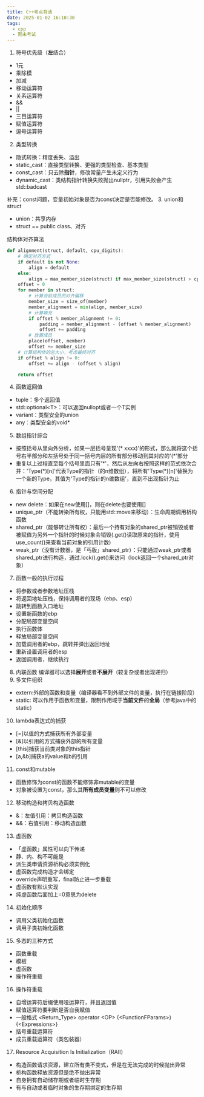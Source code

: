 ```yaml
---
title: C++考点背诵
date: 2025-01-02 16:10:30
tags:
  - cpp
  - 期末考试
---
```

1. 符号优先级（**左**结合）
- 1元
- 乘除模
- 加减
- 移动运算符
- 关系运算符
- &&
- ||
- 三目运算符
- 赋值运算符
- 逗号运算符
2. 类型转换
- 隐式转换：精度丢失、溢出
- static_cast：直接类型转换、更强的类型检查、基本类型
- const_cast：只去除**指针**，修改常量产生未定义行为 
- dynamic_cast：类结构指针转换失败抛出nullptr，引用失败会产生std::badcast

补充：const问题，变量初始对象是否为const决定是否能修改。
3. union和struct
- union：共享内存
- struct == public class、对齐

结构体对齐算法
```python
def alignment(struct, default, cpu_digits):
    # 确定对齐方式
    if default is not None:
        align = default
    else:
        align = max_member_size(struct) if max_member_size(struct) > cpu_digits else cpu_digits
    offset = 0
    for member in struct:
        # 计算当前成员的对齐偏移
        member_size = size_of(member)
        member_alignment = min(align, member_size)
        # 计算填充
        if offset % member_alignment != 0:
            padding = member_alignment - (offset % member_alignment)
            offset += padding
        # 放置成员
        place(offset, member)
        offset += member_size
    # 计算结构体的总大小，考虑最终对齐
    if offset % align != 0:
        offset += align - (offset % align)

    return offset  
```
4. 函数返回值
- tuple：多个返回值
- std::optional\<T\>：可以返回nullopt或者一个T实例
- variant：类型安全的union
- any：类型安全的void*
5. 数组指针综合
- 按照括号从里向外分析，如果一层括号呈现'\(\* xxxx\)'的形式，那么就将这个括号右半部分和左括号处于同一括号内层的所有部分移动到其对应的'\(\*'部分
- 重复以上过程直至每个括号里面只有'\*'，然后从左向右按照这样的范式依次合并：'Type(\*)\[n\]'代表Type的指针（的n维数组），将所有'Type(\*)\[n\]'替换为一个新的Type，其值为'Type的指针的n维数组'，直到不出现指针为止
6. 指针与空间分配
- new delete：如果在new使用[]，则在delete也要使用[]
- unique_ptr（不能转染所有权，只能用std::move来移动）：生命周期调用析构函数
- shared_ptr（能够转让所有权）：最后一个持有对象的shared_ptr被销毁或者被赋值为另外一个指针的时候对象会销毁(.get()读取原来的指针，使用use_count()来查看当前对象的引用计数)
- weak_ptr（没有计数器，是「丐版」shared_ptr）：只能通过weak_ptr或者shared_ptr进行构造，通过.lock().get()来访问（lock返回一个shared_ptr对象） 
7. 函数一般的执行过程
- 将参数或者参数地址压栈
- 将返回地址压栈，保持调用者的现场（ebp、esp）
- 跳转到函数入口地址
- 设置新函数的ebp
- 分配局部变量空间
- 执行函数体
- 释放局部变量空间
- 加载调用者的ebp，跳转并弹出返回地址
- 重新设置调用者的esp
- 返回调用者，继续执行
8. 内联函数
编译器可以选择**展开**或者**不展开**（较复杂或者出现递归）
9. 多文件组织
- extern:外部的函数和变量（编译器看不到外部文件的变量，执行在链接阶段）
- static: 可以作用于函数和变量，限制作用域于**当前文件**的**全局**（参考java中的static）
10. lambda表达式的捕获
- \[=\]以值的方式捕获所有外部变量
- \[&\]以引用的方式捕获外部的所有变量
- \[this\]捕获当前类对象的this指针
- \[a,&b\]捕获a的value和b的引用
11. const和mutable
- 函数修饰为const的函数不能修饰非mutable的变量
- 对象被设置为const，那么其**所有成员变量**则不可以修改
12. 移动构造和拷贝构造函数
- &：左值引用：拷贝构造函数
- &&：右值引用：移动构造函数
13. 虚函数
- 「虚函数」属性可以向下传递
- 静、内、构不可能是
- 派生类申请资源析构必须实例化
- 虚函数完成构造才会绑定
- override声明重写，final防止进一步重载
- 虚函数有默认实现
- 纯虚函数后面加上=0意思为delete
14. 初始化顺序
- 调用父类初始化函数
- 调用子类初始化函数
15. 多态的三种方式
- 函数重载
- 模板
- 虚函数
- 操作符重载
16. 操作符重载
- 自增运算符后缀使用哑运算符，并且返回值
- 赋值运算符要判断是否自我赋值
- 一般格式 \<Return_Type\> operator \<OP\> \(\<FunctionFParams\>\){\<Expressions\>}
- 括号重载运算符
- 成员重载运算符（类包装器）
17. Resource Acquisition Is Initialization（RAII）
- 构造函数请求资源，建立所有类不变式，但是在无法完成的时候抛出异常
- 析构函数释放资源但是绝不抛出异常
- 自身拥有自动储存期或者临时生存期
- 有与自动或者临时对象的生存期绑定的生存期

